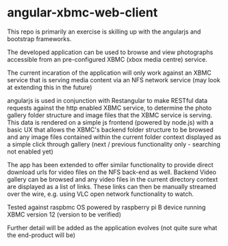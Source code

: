 angular-xbmc-web-client
=======================

This repo is primarily an exercise is skilling up with the angularjs and bootstrap frameworks.

The  developed application can be used to browse and view photographs
accessible from an pre-configured XBMC (xbox media centre) service.

The current incaration of the application will only work against an XBMC service
that is serving media content via an NFS network service (may look at extending this in the future)

angularjs is used in conjunction with Restangular to make RESTful data requests against the http enabled XBMC service, to determine the photo gallery
folder structure and image files that the XBMC service is serving. This data is rendered on a simple js frontend (powered by node.js)
with a basic UX that allows the XBMC's backend folder structure to be browsed and any image files contained within the current folder context displayed
as a simple click through gallery (next / previous functionality only - searching not enabled yet)

The app has been extended to offer similar functionality to provide direct download urls for video files on the NFS back-end as well. Backend Video gallery
can be browsed and any video files in the current directory context are displayed as a list of links.
These links can then be manually streamed over the wire, e.g. using VLC open network functionality to watch.

Tested against raspbmc OS powered by raspberry pi B device running XBMC version 12 (version to be verified)

Further detail will be added as the application evolves (not quite sure what the end-product will be)
